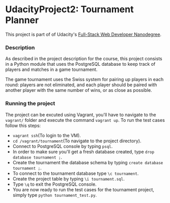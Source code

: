# UdacityProject2: Tournament Planner

This project is part of of Udacity's [Full-Stack Web Developer Nanodegree](https://www.udacity.com/course/nd004).

### Description

As described in the project description for the course, this project consists in a Python module that uses the PostgreSQL database to keep track of players and matches in a game tournament.

The game tournament uses the Swiss system for pairing up players in each round: players are not eliminated, and each player should be paired with another player with the same number of wins, or as close as possible.

### Running the project

The project can be excuted using Vagrant, you'll have to navigate to the `vagrant/` folder and execute the command `vagrant up`.
To run the test cases follow this steps:

- `vagrant ssh`(To login to the VM).
- `cd /vagrant/tournament`(To navigate to the project directory).
- Connect to PostgreSQL console by typing `psql`.
- In order to make sure you'll get a fresh database created, type `drop database tournament ;`.
- Create the tournament the database schema by typing `create database tournament ;`.
- To connect to the tournament database type `\c tournament`.
- Create the project table by typing  `\i tournament.sql`.
- Type `\q` to exit the PostgreSQL console.
- You are now ready to run the test cases for the tournament project, simply type `python tournament_test.py`.
